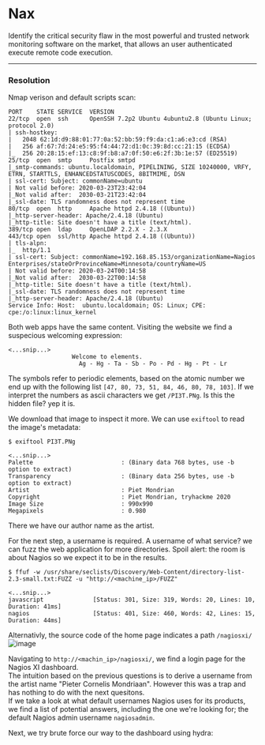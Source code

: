 # Nax
Identify the critical security flaw in the most powerful and trusted network monitoring software on the market, that allows an user authenticated execute remote code execution.

---
### Resolution

Nmap verison and default scripts scan:
```
PORT    STATE SERVICE  VERSION
22/tcp  open  ssh      OpenSSH 7.2p2 Ubuntu 4ubuntu2.8 (Ubuntu Linux; protocol 2.0)
| ssh-hostkey: 
|   2048 62:1d:d9:88:01:77:0a:52:bb:59:f9:da:c1:a6:e3:cd (RSA)
|   256 af:67:7d:24:e5:95:f4:44:72:d1:0c:39:8d:cc:21:15 (ECDSA)
|_  256 20:28:15:ef:13:c8:9f:b8:a7:0f:50:e6:2f:3b:1e:57 (ED25519)
25/tcp  open  smtp     Postfix smtpd
|_smtp-commands: ubuntu.localdomain, PIPELINING, SIZE 10240000, VRFY, ETRN, STARTTLS, ENHANCEDSTATUSCODES, 8BITMIME, DSN
| ssl-cert: Subject: commonName=ubuntu
| Not valid before: 2020-03-23T23:42:04
|_Not valid after:  2030-03-21T23:42:04
|_ssl-date: TLS randomness does not represent time
80/tcp  open  http     Apache httpd 2.4.18 ((Ubuntu))
|_http-server-header: Apache/2.4.18 (Ubuntu)
|_http-title: Site doesn't have a title (text/html).
389/tcp open  ldap     OpenLDAP 2.2.X - 2.3.X
443/tcp open  ssl/http Apache httpd 2.4.18 ((Ubuntu))
| tls-alpn: 
|_  http/1.1
| ssl-cert: Subject: commonName=192.168.85.153/organizationName=Nagios Enterprises/stateOrProvinceName=Minnesota/countryName=US
| Not valid before: 2020-03-24T00:14:58
|_Not valid after:  2030-03-22T00:14:58
|_http-title: Site doesn't have a title (text/html).
|_ssl-date: TLS randomness does not represent time
|_http-server-header: Apache/2.4.18 (Ubuntu)
Service Info: Host:  ubuntu.localdomain; OS: Linux; CPE: cpe:/o:linux:linux_kernel

```

Both web apps have the same content. Visiting the website we find a suspecious welcoming expression:
```
<...snip...>
                  Welcome to elements.
					Ag - Hg - Ta - Sb - Po - Pd - Hg - Pt - Lr
```
The symbols refer to periodic elements, based on the atomic number we end up with the following list `[47, 80, 73, 51, 84, 46, 80, 78, 103]`. If we interpret the numbers as ascii characters we get `/PI3T.PNg`. Is this the hidden file? yep it is.

We download that image to inspect it more. We can use `exiftool` to read the image's metadata:
```
$ exiftool PI3T.PNg 

<...snip...>
Palette                         : (Binary data 768 bytes, use -b option to extract)
Transparency                    : (Binary data 256 bytes, use -b option to extract)
Artist                          : Piet Mondrian
Copyright                       : Piet Mondrian, tryhackme 2020
Image Size                      : 990x990
Megapixels                      : 0.980
```

There we have our author name as the artist.

For the next step, a username is required. A username of what service? we can fuzz the web application for more directories. Spoil alert: the room is about Nagios so we expect it to be in the results.
```
$ ffuf -w /usr/share/seclists/Discovery/Web-Content/directory-list-2.3-small.txt:FUZZ -u "http://<machine_ip>/FUZZ"               

<...snip...>
javascript              [Status: 301, Size: 319, Words: 20, Lines: 10, Duration: 41ms]
nagios                  [Status: 401, Size: 460, Words: 42, Lines: 15, Duration: 44ms]
```

Alternativly, the source code of the home page indicates a path `/nagiosxi/`
![image](https://github.com/elomarii/CTF_4_DAY/assets/106914699/57bcd0ba-e59a-403b-b095-71d762a053a8)

Navigating to `http://<machin_ip>/nagiosxi/`, we find a login page for the Nagios XI dashboard.\
The intuition based on the previous questions is to derive a username from the artist name "Pieter Cornelis Mondriaan". However this was a trap and has nothing to do with the next quesitons.\
If we take a look at what default usernames Nagios uses for its products, we find a list of potential answers, including the one we're looking for; the default Nagios admin username `nagiosadmin`.

Next, we try brute force our way to the dashboard using hydra:






